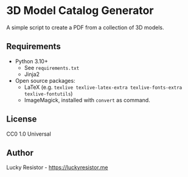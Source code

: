 # 3D Model Catalog Generator

A simple script to create a PDF from a collection of 3D models.

## Requirements

- Python 3.10+
  - See `requirements.txt` 
  - Jinja2
- Open source packages:
  - LaTeX (e.g. `texlive texlive-latex-extra texlive-fonts-extra texlive-fontutils`)
  - ImageMagick, installed with `convert` as command.

## License

CC0 1.0 Universal

## Author

Lucky Resistor - https://luckyresistor.me